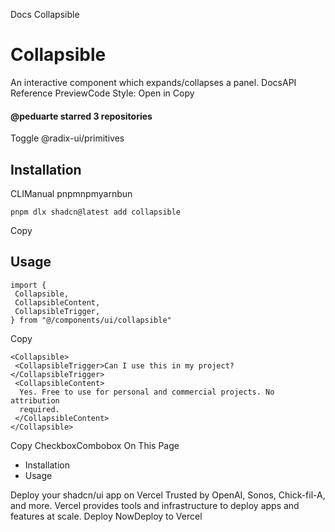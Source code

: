 Docs
Collapsible
# Collapsible
An interactive component which expands/collapses a panel.
DocsAPI Reference
PreviewCode
Style: 
Open in Copy
#### @peduarte starred 3 repositories
Toggle
@radix-ui/primitives
## Installation
CLIManual
pnpmnpmyarnbun
```
pnpm dlx shadcn@latest add collapsible

```

Copy
## Usage
```
import {
 Collapsible,
 CollapsibleContent,
 CollapsibleTrigger,
} from "@/components/ui/collapsible"
```
Copy
```
<Collapsible>
 <CollapsibleTrigger>Can I use this in my project?</CollapsibleTrigger>
 <CollapsibleContent>
  Yes. Free to use for personal and commercial projects. No attribution
  required.
 </CollapsibleContent>
</Collapsible>
```
Copy
CheckboxCombobox
On This Page
  * Installation
  * Usage


Deploy your shadcn/ui app on Vercel
Trusted by OpenAI, Sonos, Chick-fil-A, and more.
Vercel provides tools and infrastructure to deploy apps and features at scale.
Deploy NowDeploy to Vercel
